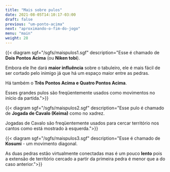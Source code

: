 ```yaml
---
title: "Mais sobre pulos"
date: 2021-08-05T14:10:17-03:00
draft: false
previous: "um-ponto-acima"
next: "aproximando-o-fim-do-jogo"
menu: "main"
weight: 28
---
```


{{< diagram sgf="/sgfs/maispulos1.sgf" description="Esse é chamado de <strong>Dois Pontos Acima</strong> (ou <strong>Niken tobi</strong>).</p><p>Embora ele lhe dará <strong>maior influência</strong> sobre o tabuleiro, ele é mais fácil de ser cortado pelo inimigo já que há um espaço maior entre as pedras.</p><p>Há também o <strong>Três Pontos Acima<strong> e </strong>Quatro Pontos Acima</strong>.</p><p>Esses grandes pulos são freqüentemente usados como movimentos no início da partida.">}} 

{{< diagram sgf="/sgfs/maispulos2.sgf" description="Esse pulo é chamado de <strong>Jogada de Cavalo (Keima)</strong> como no xadrez.</p><p>Jogadas de Cavalo são freqüentemente usados para cercar território nos cantos como está mostrado à esquerda.">}} 

{{< diagram sgf="/sgfs/maispulos3.sgf" description="Esse é chamado de <strong>Kosumi</strong> - um movimento diagonal.</p><p>As duas pedras estão virtualmente conectadas mas é um pouco <strong>lento</strong> pois a extensão de território cercado a partir da primeira pedra é menor que a do caso anterior.">}} 

